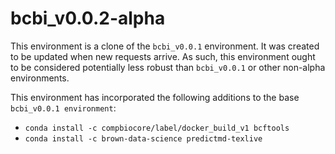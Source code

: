 # bcbi_v0.0.2-alpha

This environment is a clone of the `bcbi_v0.0.1` environment. It was created to be updated when new requests arrive. As such, this environment ought to be considered potentially less robust than `bcbi_v0.0.1` or other non-alpha environments.

This environment has incorporated the following additions to the base `bcbi_v0.0.1 environment`:

  - `conda install -c compbiocore/label/docker_build_v1 bcftools`
  - `conda install -c brown-data-science predictmd-texlive`

